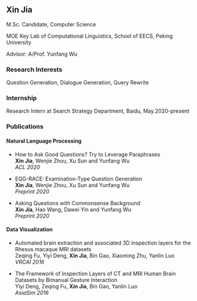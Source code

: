 ## Xin Jia

M.Sc. Candidate, Computer Science

MOE Key Lab of Computational Linguistics, School of EECS, Peking University

Advisor: A/Prof. Yunfang Wu


### Research Interests
Question Generation, Dialogue Generation, Query Rewrite


### Internship
Research Intern at Search Strategy Department, Baidu, May.2020-present


### Publications
#### Natural Language Processing
+ How to Ask Good Questions? Try to Leverage Paraphrases<br />**Xin Jia**, Wenjie Zhou, Xu Sun and Yunfang Wu<br />*ACL 2020*

+ EQG-RACE: Examination-Type Question Generation<br />**Xin Jia**, Wenjie Zhou, Xu Sun and Yunfang Wu<br />*Preprint 2020*

+ Asking Questions with Commonsense Background<br />**Xin Jia**, Hao Wang, Dawei Yin and Yunfang Wu<br />*Preprint 2020*

#### Data Visualization

+ Automated brain extraction and associated 3D inspection layers for the Rhesus macaque
MRI datasets<br />Zeqing Fu, Yiyi Deng, **Xin Jia**, Bin Gao, Xiaoming Zhu, Yanlin Luo<br />*VRCAI 2016*  


+ The Framework of Inspection Layers of CT and MRI Human Brain Datasets by Bimanual Gesture Interaction<br />Yiyi Deng, Zeqing Fu, **Xin Jia**, Bin Gao, Yanlin Luo<br />*AsiaSim 2016*  


